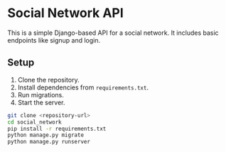 # Social Network API

This is a simple Django-based API for a social network. It includes basic endpoints like signup and login.

## Setup

1. Clone the repository.
2. Install dependencies from `requirements.txt`.
3. Run migrations.
4. Start the server.

```bash
git clone <repository-url>
cd social_network
pip install -r requirements.txt
python manage.py migrate
python manage.py runserver
